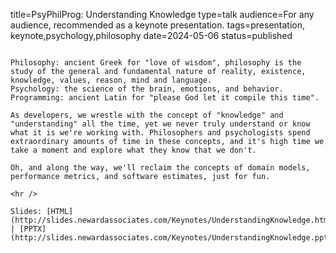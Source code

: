 title=PsyPhilProg: Understanding Knowledge
type=talk
audience=For any audience, recommended as a keynote presentation.
tags=presentation, keynote,psychology,philosophy
date=2024-05-06
status=published
~~~~~~

Philosophy: ancient Greek for "love of wisdom", philosophy is the study of the general and fundamental nature of reality, existence, knowledge, values, reason, mind and language.
Psychology: the science of the brain, emotions, and behavior.
Programming: ancient Latin for "please God let it compile this time".

As developers, we wrestle with the concept of "knowledge" and "understanding" all the time, yet we never truly understand or know what it is we're working with. Philosophers and psychologists spend extraordinary amounts of time in these concepts, and it's high time we take a moment and explore what they know that we don't.

Oh, and along the way, we'll reclaim the concepts of domain models, performance metrics, and software estimates, just for fun.
    
<hr />

Slides: [HTML](http://slides.newardassociates.com/Keynotes/UnderstandingKnowledge.html) | [PPTX](http://slides.newardassociates.com/Keynotes/UnderstandingKnowledge.pptx)
